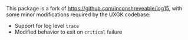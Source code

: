 This package is a fork of https://github.com/inconshreveable/log15, with some
minor modifications required by the UXGK codebase:

 * Support for log level `trace`
 * Modified behavior to exit on `critical` failure
